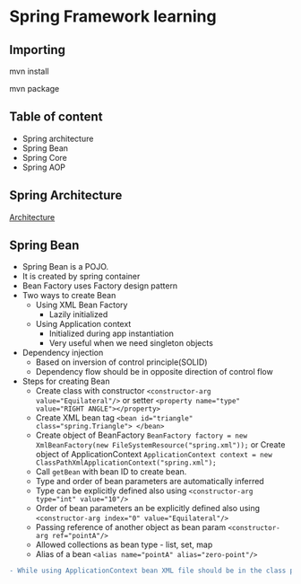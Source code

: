 # Spring Framework learning

## Importing
mvn install

mvn package

## Table of content
* Spring architecture
* Spring Bean
* Spring Core
* Spring AOP

## Spring Architecture
[Architecture](./resource/spring-overview.png)

## Spring Bean
* Spring Bean is a POJO.
* It is created by spring container
* Bean Factory uses Factory design pattern
* Two ways to create Bean
    * Using XML Bean Factory
        * Lazily initialized 
    * Using Application context
        * Initialized during app instantiation
        * Very useful when we need singleton objects
* Dependency injection
    * Based on inversion of control principle(SOLID)
    * Dependency flow should be in opposite direction of control flow
* Steps for creating Bean
    * Create class with constructor ```<constructor-arg value="Equilateral"/>``` 
    or setter ```<property name="type" value="RIGHT ANGLE"></property>``` 
    * Create XML bean tag ```<bean id="triangle" class="spring.Triangle"> </bean>```
    * Create object of BeanFactory ```BeanFactory factory = new XmlBeanFactory(new FileSystemResource("spring.xml"));```
    or Create object of ApplicationContext ```ApplicationContext context = new ClassPathXmlApplicationContext("spring.xml");``` 
    * Call ```getBean``` with bean ID to create bean.
    * Type and order of bean parameters are automatically inferred
    * Type can be explicitly defined also using ```<constructor-arg type="int" value="10"/>```
    * Order of bean parameters an be explicitly defined also using ```<constructor-arg index="0" value="Equilateral"/>```
    * Passing reference of another object as bean param ```<constructor-arg ref="pointA"/>```
    * Allowed collections as bean type - list, set, map
    * Alias of a bean ```<alias name="pointA" alias="zero-point"/>```
    
```diff    
- While using ApplicationContext bean XML file should be in the class path
```
